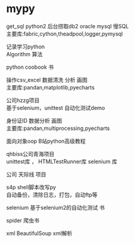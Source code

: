 # mypy   
get_sql python2 后台捞取db2 oracle mysql 慢SQL   
    主要库:fabric,cython,theadpool,logger,pymysql

记录学习python   
Algorithm 算法
   
python coobook 书

操作csv_excel 数据清洗 分析 画图   
   主要库:pandan,matplotlib,pyecharts

公司hzzg项目   
 基于selenium，unittest 自动化测试demo

身份证ID    数据分析 画图   
    主要库:pandan,multiprocessing,pyecharts

面向对象oop B站python高级教程

qhbiss公司青海项目   
unittest库 ， HTMLTestRunner库 selenium 库

公司 天际线 项目

s4p  shell脚本改写py   
自动备份，清除日志，打包，自动ftp等

selenium  基于selenium2的自动化测试 书

spider  爬虫书

xml    BeautifulSoup xml解析



